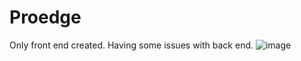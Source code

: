 # Proedge
Only front end created.
Having some issues with back end.
![image](https://user-images.githubusercontent.com/41938223/120934946-29d98680-c71e-11eb-9cc2-87eeaa776012.png)
